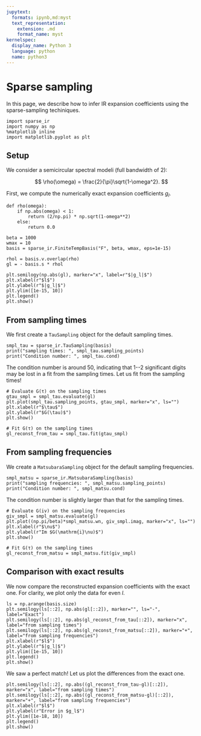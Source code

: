 ```yaml
---
jupytext:
  formats: ipynb,md:myst
  text_representation:
    extension: .md
    format_name: myst
kernelspec:
  display_name: Python 3
  language: python
  name: python3
---
```


# Sparse sampling

In this page, we describe how to infer IR expansion coefficients using the sparse-sampling techiniques.

```{code-cell} ipython3
import sparse_ir
import numpy as np
%matplotlib inline
import matplotlib.pyplot as plt
```

## Setup
We consider a semicircular spectral modeli (full bandwidth of 2):

$$
\rho(\omega) = \frac{2}{\pi}\sqrt{1-\omega^2}.
$$

First, we compute the numerically exact expansion coefficients $g_l$.

```{code-cell} ipython3
def rho(omega):
    if np.abs(omega) < 1:
        return (2/np.pi) * np.sqrt(1-omega**2)
    else:
        return 0.0

beta = 1000
wmax = 10
basis = sparse_ir.FiniteTempBasis("F", beta, wmax, eps=1e-15)

rhol = basis.v.overlap(rho)
gl = - basis.s * rhol

plt.semilogy(np.abs(gl), marker="x", label=r"$|g_l|$")
plt.xlabel(r"$l$")
plt.ylabel(r"$|g_l|$")
plt.ylim([1e-15, 10])
plt.legend()
plt.show()
```

## From sampling times

We first create a `TauSampling` object for the default sampling times.

```{code-cell} ipython3
smpl_tau = sparse_ir.TauSampling(basis)
print("sampling times: ", smpl_tau.sampling_points)
print("Condition number: ", smpl_tau.cond)
```

The condition number is around 50, indicating that 1--2 significant digits may be lost in a fit from the sampling times. Let us fit from the sampling times!

```{code-cell} ipython3
# Evaluate G(τ) on the sampling times
gtau_smpl = smpl_tau.evaluate(gl)
plt.plot(smpl_tau.sampling_points, gtau_smpl, marker="x", ls="")
plt.xlabel(r"$\tau$")
plt.ylabel(r"$G(\tau)$")
plt.show()

# Fit G(τ) on the sampling times
gl_reconst_from_tau = smpl_tau.fit(gtau_smpl)
```

## From sampling frequencies

We create a `MatsubaraSampling` object for the default sampling frequencies.

```{code-cell} ipython3
smpl_matsu = sparse_ir.MatsubaraSampling(basis)
print("sampling frequencies: ", smpl_matsu.sampling_points)
print("Condition number: ", smpl_matsu.cond)
```

The condition number is slightly larger than that for the sampling times.

```{code-cell} ipython3
# Evaluate G(iv) on the sampling frequencies
giv_smpl = smpl_matsu.evaluate(gl)
plt.plot((np.pi/beta)*smpl_matsu.wn, giv_smpl.imag, marker="x", ls="")
plt.xlabel(r"$\nu$")
plt.ylabel(r"Im $G(\mathrm{i}\nu)$")
plt.show()

# Fit G(τ) on the sampling times
gl_reconst_from_matsu = smpl_matsu.fit(giv_smpl)
```

## Comparison with exact results
We now compare the reconstructed expansion coefficients with the exact one. For clarity, we plot only the data for even $l$.

```{code-cell} ipython3
ls = np.arange(basis.size)
plt.semilogy(ls[::2], np.abs(gl[::2]), marker="", ls="-", label="Exact")
plt.semilogy(ls[::2], np.abs(gl_reconst_from_tau[::2]), marker="x", label="from sampling times")
plt.semilogy(ls[::2], np.abs(gl_reconst_from_matsu[::2]), marker="+", label="from sampling frequencies")
plt.xlabel(r"$l$")
plt.ylabel(r"$|g_l|$")
plt.ylim([1e-15, 10])
plt.legend()
plt.show()
```

We saw a perfect match! Let us plot the differences from the exact one. 

```{code-cell} ipython3
plt.semilogy(ls[::2], np.abs((gl_reconst_from_tau-gl)[::2]), marker="x", label="from sampling times")
plt.semilogy(ls[::2], np.abs((gl_reconst_from_matsu-gl)[::2]), marker="+", label="from sampling frequencies")
plt.xlabel(r"$l$")
plt.ylabel(r"Error in $g_l$")
plt.ylim([1e-18, 10])
plt.legend()
plt.show()
```
